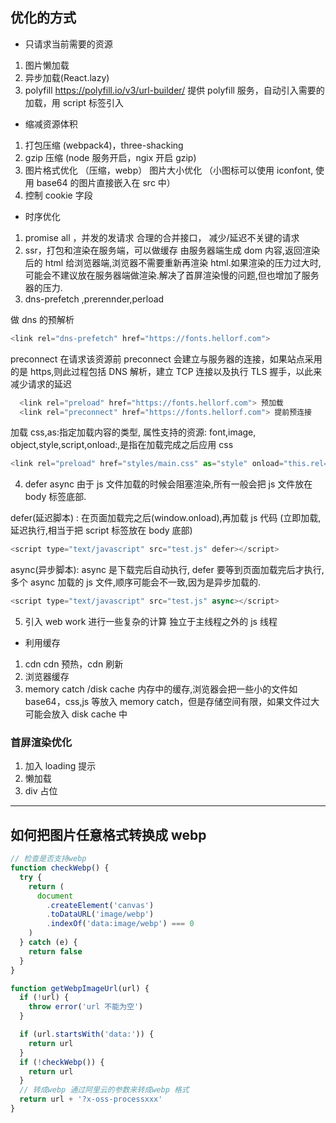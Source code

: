 ## 优化的方式

- 只请求当前需要的资源

1. 图片懒加载
2. 异步加载(React.lazy)
3. polyfill
   https://polyfill.io/v3/url-builder/
   提供 polyfill 服务，自动引入需要的加载，用 script 标签引入

- 缩减资源体积

1. 打包压缩 (webpack4)，three-shacking
2. gzip 压缩 (node 服务开启，ngix 开启 gzip)
3. 图片格式优化 （压缩，webp）
   图片大小优化 （小图标可以使用 iconfont, 使用 base64 的图片直接嵌入在 src 中）
4. 控制 cookie 字段

- 时序优化

1. promise all ，并发的发请求
   合理的合并接口， 减少/延迟不关键的请求
2. ssr，打包和渲染在服务端，可以做缓存
   由服务器端生成 dom 内容,返回渲染后的 html 给浏览器端,浏览器不需要重新再渲染 html.如果渲染的压力过大时,可能会不建议放在服务器端做渲染.解决了首屏渲染慢的问题,但也增加了服务器的压力.
3. dns-prefetch ,prerennder,perload

做 dns 的预解析

```js
<link rel="dns-prefetch" href="https://fonts.hellorf.com">
```

preconnect 在请求该资源前 preconnect 会建立与服务器的连接，如果站点采用的是 https,则此过程包括 DNS 解析，建立 TCP 连接以及执行 TLS 握手，以此来减少请求的延迟

```js
  <link rel="preload" href="https://fonts.hellorf.com"> 预加载
  <link rel="preconnect" href="https://fonts.hellorf.com"> 提前预连接

```

加载 css,as:指定加载内容的类型, 属性支持的资源: font,image, object,style,script,onload:,是指在加载完成之后应用 css

```js
<link rel="preload" href="styles/main.css" as="style" onload="this.rel='stylesheet'">
```

4. defer async
   由于 js 文件加载的时候会阻塞渲染,所有一般会把 js 文件放在 body 标签底部.

defer(延迟脚本) : 在页面加载完之后(window.onload),再加载 js 代码 (立即加载,延迟执行,相当于把 script 标签放在 body 底部)

```js
<script type="text/javascript" src="test.js" defer></script>
```

async(异步脚本): async 是下载完后自动执行, defer 要等到页面加载完后才执行,多个 async 加载的 js 文件,顺序可能会不一致,因为是异步加载的.

```js
<script type="text/javascript" src="test.js" async></script>
```

5. 引入 web work 进行一些复杂的计算
   独立于主线程之外的 js 线程

- 利用缓存

1. cdn cdn 预热，cdn 刷新
2. 浏览器缓存
3. memory catch /disk cache
   内存中的缓存,浏览器会把一些小的文件如 base64，css,js 等放入 memory catch，但是存储空间有限，如果文件过大可能会放入 disk cache 中

### 首屏渲染优化

1. 加入 loading 提示
2. 懒加载
3. div 占位

---

## 如何把图片任意格式转换成 webp

```js
// 检查是否支持webp
function checkWebp() {
  try {
    return (
      document
        .createElement('canvas')
        .toDataURL('image/webp')
        .indexOf('data:image/webp') === 0
    )
  } catch (e) {
    return false
  }
}

function getWebpImageUrl(url) {
  if (!url) {
    throw error('url 不能为空')
  }

  if (url.startsWith('data:')) {
    return url
  }
  if (!checkWebp()) {
    return url
  }
  // 转成webp 通过阿里云的参数来转成webp 格式
  return url + '?x-oss-processxxx'
}
```

